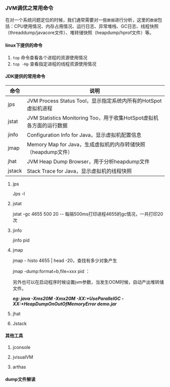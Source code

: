 ### JVM调优之常用命令

在对一个系统问题定位的时候，我们通常需要对一些`数据`进行分析，这里的`数据`包括：CPU使用情况、内存占用情况、运行日志、异常堆栈、GC日志、线程快照（threaddump/javacore文件）、堆转储快照（heapdump/hprof文件）等。

#### linux下提供的命令

1. `top`  命令查看各个进程的资源使用情况
2. `top -Hp`  查看指定进程的线程资源使用情况

#### JDK提供的常用命令

| 命令   | 说明                                                         |
| ------ | ------------------------------------------------------------ |
| jps    | JVM Process Status Tool，显示指定系统内所有的HotSpot虚拟机进程 |
| jstat  | JVM Statistics Monitoring Too，用于收集HotSpot虚拟机各方面的运行数据 |
| jinfo  | Configuration Info for Java，显示虚拟机配置信息              |
| jmap   | Memory Map for Java，生成虚拟机的内存转储快照（heapdump文件） |
| jhat   | JVM Heap Dump Browser，用于分析heapdump文件                  |
| jstack | Stack Trace for Java，显示虚拟机的线程快照                   |



1. jps

   Jps -l

   

   

2. jstat

   jstat -gc 4655 500 20 -- 每隔500ms打印进程4655的gc情况，一共打印20次

   

3. jinfo

   jinfo pid

   

4. jmap

   jmap - histo 4655 | head -20，查找有多少对象产生

   jmap -dump:format=b,file=xxx pid ：

   另外也可以在启动程序时候设置jvm参数，当发生OOM时候，自动产出堆转储文件。

   ***eg: java -Xms20M -Xmx20M -XX:+UseParallelGC -XX:+HeapDumpOnOutOfMemoryError demo.jar***

   

5. jhat

   

6. Jstack



#### 其他工具

1. jconsole

2. jvisualVM

3. arthas

   

#### dump文件解读

